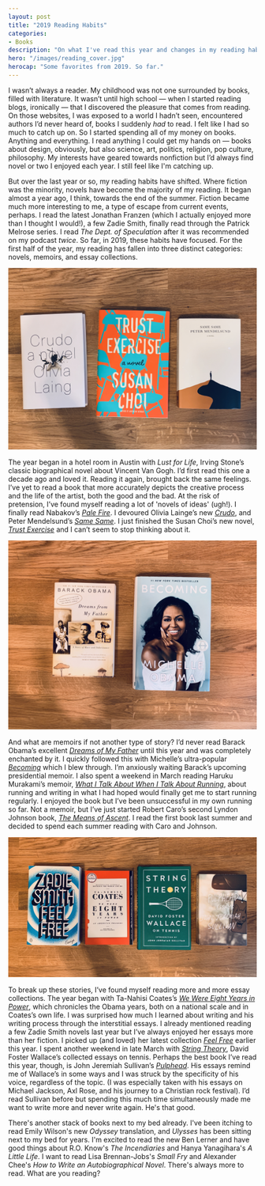 ```yaml
---
layout: post
title: "2019 Reading Habits"
categories:
- Books
description: "On what I've read this year and changes in my reading habits"
hero: "/images/reading_cover.jpg"
herocap: "Some favorites from 2019. So far."
---
```


I wasn’t always a reader. My childhood was not one surrounded by books, filled with literature. It wasn’t until high school — when I started reading blogs, ironically — that I discovered the pleasure that comes from reading. On those websites, I was exposed to a world I hadn’t seen, encountered authors I’d never heard of, books I suddenly *had* to read. I felt like I had so much to catch up on. So I started spending all of my money on books. Anything and everything. I read anything I could get my hands on — books about design, obviously, but also science, art, politics, religion, pop culture, philosophy. My interests have geared towards nonfiction but I’d always find novel or two I enjoyed each year. I still feel like I'm catching up.

But over the last year or so, my reading habits have shifted. Where fiction was the minority, novels have become the majority of my reading. It began almost a year ago, I think, towards the end of the summer. Fiction became much more interesting to me, a type of escape from current events, perhaps. I read the latest Jonathan Franzen (which I actually enjoyed more than I thought I would!), a few Zadie Smith, finally read through the Patrick Melrose series. I read *The Dept. of Speculation* after it was recommended on my podcast *twice*. So far, in 2019, these habits have focused. For the first half of the year, my reading has fallen into three distinct categories: novels, memoirs, and essay collections.

<img src="/images/reading_novels.jpg">

The year began in a hotel room in Austin with *Lust for Life*, Irving Stone’s classic biographical novel about Vincent Van Gogh. I’d first read this one a decade ago and loved it. Reading it again, brought back the same feelings. I’ve yet to read a book that more accurately depicts the creative process and the life of the artist, both the good and the bad. At the risk of pretension, I’ve found myself reading a lot of 'novels of ideas' (ugh!). I finally read Nabakov’s [*Pale Fire*](https://amzn.to/2W2dS1N). I devoured Olivia Lainge’s new [*Crudo*](https://amzn.to/2E7kp0Z), and Peter Mendelsund’s [*Same Same*](https://amzn.to/2Yr5y9d). I just finished the Susan Choi’s new novel, [*Trust Exercise*](https://amzn.to/2E7kqC5) and I can’t seem to stop thinking about it.

<img src="/images/reading_memoir.jpg">

And what are memoirs if not another type of story? I’d never read Barack Obama’s excellent [*Dreams of My Father*](https://amzn.to/2HfSwWn) until this year and was completely enchanted by it. I quickly followed this with Michelle’s ultra-popular [*Becoming*](https://amzn.to/2E3ArJ6) which I blew through. I’m anxiously waiting Barack’s upcoming presidential memoir. I also spent a weekend in March reading Haruku Murakami’s memoir, [*What I Talk About When I Talk About Running*](https://amzn.to/2Yr5NRF), about running and writing in what I had hoped would finally get me to start running regularly. I enjoyed the book but I’ve been unsuccessful in my own running so far. Not a memoir, but I’ve just started Robert Caro’s second Lyndon Johnson book, [*The Means of Ascent*](https://amzn.to/2HhFgAR). I read the first book last summer and decided to spend each summer reading with Caro and Johnson.

<img src="/images/reading_essays.jpg">

To break up these stories, I’ve found myself reading more and more essay collections. The year began with Ta-Nahisi Coates’s [*We Were Eight Years in Power*](https://amzn.to/2E4Ku0P), which chronicles the Obama years, both on a national scale and in Coates’s own life. I was surprised how much I learned about writing and his writing process through the interstitial essays. I already mentioned reading a few Zadie Smith novels last year but I’ve always enjoyed her essays more than her fiction. I picked up (and loved) her latest collection [*Feel Free*](https://amzn.to/2Yq1qXk) earlier this year. I spent another weekend in late March with [*String Theory*](https://amzn.to/2E43Gvn), David Foster Wallace’s collected essays on tennis. Perhaps the best book I’ve read this year, though, is John Jeremiah Sullivan’s [*Pulphead*](https://amzn.to/2HetJCi). His essays remind me of Wallace’s in some ways and I was struck by the specificity of his voice, regardless of the topic. (I was especially taken with his essays on Michael Jackson, Axl Rose, and his journey to a Christian rock festival). I’d read Sullivan before but spending this much time simultaneously made me want to write more and never write again. He's that good.

There's another stack of books next to my bed already. I've been itching to read Emily Wilson's new *Odyssey* translation, and *Ulysses* has been sitting next to my bed for years. I'm excited to read the new Ben Lerner and have good things about R.O. Know's *The Incendiaries* and  Hanya Yanagihara's *A Little Life*. I want to read Lisa Brennan-Jobs's *Small Fry* and Alexander Chee's *How to Write an Autobiographical Novel*. There's always more to read. What are you reading?
